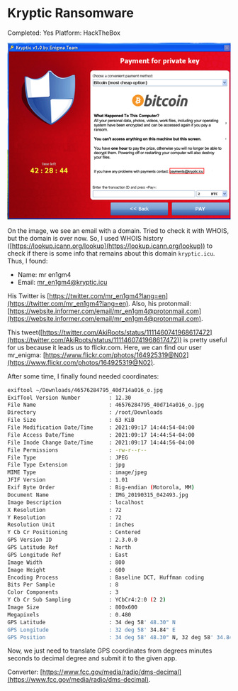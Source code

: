 # Kryptic Ransomware

Completed: Yes
Platform: HackTheBox

![Untitled](Untitled.png)

On the image, we see an email with a domain. Tried to check it with WHOIS, but the domain is over now. So, I used WHOIS history ([https://lookup.icann.org/lookup](https://lookup.icann.org/lookup)) to check if there is some info that remains about this domain `kryptic.icu`.  Thus, I found:

- Name: mr en1gm4
- Email: mr_en1gm4@kryptic.icu

His Twitter is [https://twitter.com/mr_en1gm4?lang=en](https://twitter.com/mr_en1gm4?lang=en). Also, his protonmail: [https://website.informer.com/email/mr_en1gm4@protonmail.com](https://website.informer.com/email/mr_en1gm4@protonmail.com).

This tweet([https://twitter.com/AkiRoots/status/1111460741968617472](https://twitter.com/AkiRoots/status/1111460741968617472)) is pretty useful for us because it leads us to flickr.com. Here, we can find our user mr_enigma: [https://www.flickr.com/photos/164925319@N02](https://www.flickr.com/photos/164925319@N02).

After some time, I finally found needed coordinates:

```bash
exiftool ~/Downloads/46576284795_40d714a016_o.jpg 
ExifTool Version Number         : 12.30
File Name                       : 46576284795_40d714a016_o.jpg
Directory                       : /root/Downloads
File Size                       : 63 KiB
File Modification Date/Time     : 2021:09:17 14:44:54-04:00
File Access Date/Time           : 2021:09:17 14:44:54-04:00
File Inode Change Date/Time     : 2021:09:17 14:44:56-04:00
File Permissions                : -rw-r--r--
File Type                       : JPEG
File Type Extension             : jpg
MIME Type                       : image/jpeg
JFIF Version                    : 1.01
Exif Byte Order                 : Big-endian (Motorola, MM)
Document Name                   : IMG_20190315_042493.jpg
Image Description               : localhost
X Resolution                    : 72
Y Resolution                    : 72
Resolution Unit                 : inches
Y Cb Cr Positioning             : Centered
GPS Version ID                  : 2.3.0.0
GPS Latitude Ref                : North
GPS Longitude Ref               : East
Image Width                     : 800
Image Height                    : 600
Encoding Process                : Baseline DCT, Huffman coding
Bits Per Sample                 : 8
Color Components                : 3
Y Cb Cr Sub Sampling            : YCbCr4:2:0 (2 2)
Image Size                      : 800x600
Megapixels                      : 0.480
GPS Latitude                    : 34 deg 58' 48.30" N
GPS Longitude                   : 32 deg 58' 34.84" E
GPS Position                    : 34 deg 58' 48.30" N, 32 deg 58' 34.84" E
```

Now, we just need to translate GPS coordinates from degrees minutes seconds to decimal degree and submit it to the given app. 

Converter: [https://www.fcc.gov/media/radio/dms-decimal](https://www.fcc.gov/media/radio/dms-decimal).
